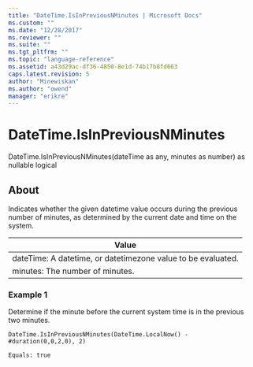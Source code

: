 ```yaml
---
title: "DateTime.IsInPreviousNMinutes | Microsoft Docs"
ms.custom: ""
ms.date: "12/28/2017"
ms.reviewer: ""
ms.suite: ""
ms.tgt_pltfrm: ""
ms.topic: "language-reference"
ms.assetid: a43d29ac-df36-4850-8e1d-74b17b8fd663
caps.latest.revision: 5
author: "Minewiskan"
ms.author: "owend"
manager: "erikre"
---
```

# DateTime.IsInPreviousNMinutes
DateTime.IsInPreviousNMinutes(dateTime as any, minutes as number) as nullable logical  
  
## About  
Indicates whether the given datetime value occurs during the previous number of minutes, as determined by the current date and time on the system.  
  
|Value|  
|---------|  
|dateTime: A datetime, or datetimezone value to be evaluated.|  
|minutes: The number of minutes.|  
  
### Example 1  
Determine if the minute before the current system time is in the previous two minutes.  
  
```  
DateTime.IsInPreviousNMinutes(DateTime.LocalNow() - #duration(0,0,2,0), 2)  
```  
  
```  
Equals: true  
```  
